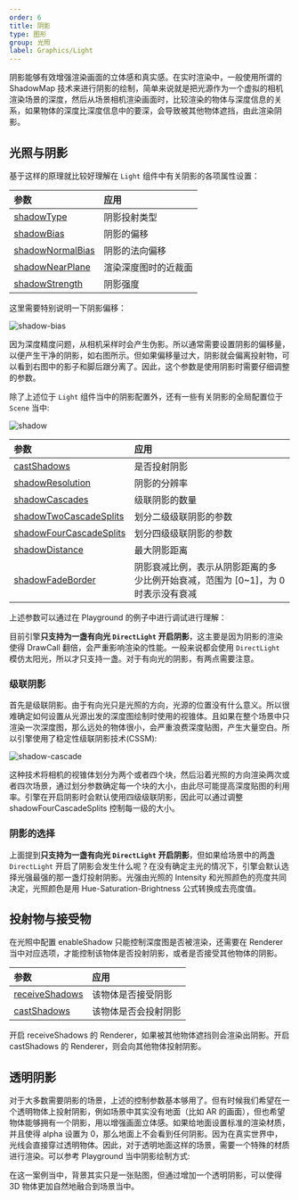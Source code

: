 ```yaml
---
order: 6
title: 阴影
type: 图形
group: 光照
label: Graphics/Light
---
```


阴影能够有效增强渲染画面的立体感和真实感。在实时渲染中，一般使用所谓的 ShadowMap 技术来进行阴影的绘制，简单来说就是把光源作为一个虚拟的相机渲染场景的深度，然后从场景相机渲染画面时，比较渲染的物体与深度信息的关系，如果物体的深度比深度信息中的要深，会导致被其他物体遮挡，由此渲染阴影。

## 光照与阴影

基于这样的原理就比较好理解在 `Light` 组件中有关阴影的各项属性设置：

| 参数                                                  | 应用                 |
| :---------------------------------------------------- | :------------------- |
| [shadowType](${api}core/Light#shadowType)             | 阴影投射类型         |
| [shadowBias](${api}core/Light#shadowBias)             | 阴影的偏移           |
| [shadowNormalBias](${api}core/Light#shadowNormalBias) | 阴影的法向偏移       |
| [shadowNearPlane](${api}core/Light#shadowNearPlane)   | 渲染深度图时的近裁面 |
| [shadowStrength](${api}core/Light#shadowStrength)     | 阴影强度             |

这里需要特别说明一下阴影偏移：

![shadow-bias](https://gw.alipayobjects.com/mdn/rms_7c464e/afts/img/A*8q5MTbrlC7QAAAAAAAAAAAAAARQnAQ)

因为深度精度问题，从相机采样时会产生伪影。所以通常需要设置阴影的偏移量，以便产生干净的阴影，如右图所示。但如果偏移量过大，阴影就会偏离投射物，可以看到右图中的影子和脚后跟分离了。因此，这个参数是使用阴影时需要仔细调整的参数。

除了上述位于 `Light` 组件当中的阴影配置外，还有一些有关阴影的全局配置位于 `Scene` 当中:

<img src="https://gw.alipayobjects.com/zos/OasisHub/0b8707a9-5084-4e87-b530-897bcd37c16b/shadow.gif" alt="shadow" style="zoom:100%;" />

| 参数 | 应用 |
| :-- | :-- |
| [castShadows](${api}core/Scene#castShadows) | 是否投射阴影 |
| [shadowResolution](${api}core/Scene#shadowResolution) | 阴影的分辨率 |
| [shadowCascades](${api}core/Scene#shadowCascades) | 级联阴影的数量 |
| [shadowTwoCascadeSplits](${api}core/Scene#shadowTwoCascadeSplits) | 划分二级级联阴影的参数 |
| [shadowFourCascadeSplits](${api}core/Scene#shadowFourCascadeSplits) | 划分四级级联阴影的参数 |
| [shadowDistance](${api}core/Scene#shadowDistance) | 最大阴影距离 |
| [shadowFadeBorder](${api}core/Scene#shadowFadeBorder) | 阴影衰减比例，表示从阴影距离的多少比例开始衰减，范围为 [0~1]，为 0 时表示没有衰减 |

上述参数可以通过在 Playground 的例子中进行调试进行理解：

<playground src="cascaded-shadow.ts"></playground>

目前引擎**只支持为一盏有向光 `DirectLight` 开启阴影**，这主要是因为阴影的渲染使得 DrawCall 翻倍，会严重影响渲染的性能。一般来说都会使用 `DirectLight` 模仿太阳光，所以才只支持一盏。对于有向光的阴影，有两点需要注意。

### 级联阴影

首先是级联阴影。由于有向光只是光照的方向，光源的位置没有什么意义。所以很难确定如何设置从光源出发的深度图绘制时使用的视锥体。且如果在整个场景中只渲染一次深度图，那么远处的物体很小，会严重浪费深度贴图，产生大量空白。所以引擎使用了稳定性级联阴影技术(CSSM):

![shadow-cascade](https://gw.alipayobjects.com/mdn/rms_7c464e/afts/img/A*R_ESQpQuP3wAAAAAAAAAAAAAARQnAQ)

这种技术将相机的视锥体划分为两个或者四个块，然后沿着光照的方向渲染两次或者四次场景，通过划分参数确定每一个块的大小，由此尽可能提高深度贴图的利用率。引擎在开启阴影时会默认使用四级级联阴影，因此可以通过调整 shadowFourCascadeSplits 控制每一级的大小。

### 阴影的选择

上面提到**只支持为一盏有向光 `DirectLight` 开启阴影**，但如果给场景中的两盏 `DirectLight` 开启了阴影会发生什么呢？在没有确定主光的情况下，引擎会默认选择光强最强的那一盏灯投射阴影。光强由光照的 Intensity 和光照颜色的亮度共同决定，光照颜色是用 Hue-Saturation-Brightness 公式转换成去亮度值。

## 投射物与接受物

在光照中配置 enableShadow 只能控制深度图是否被渲染，还需要在 Renderer 当中对应选项，才能控制该物体是否投射阴影，或者是否接受其他物体的阴影。

| 参数                                                 | 应用                 |
| :--------------------------------------------------- | :------------------- |
| [receiveShadows](${api}core/Renderer#receiveShadows) | 该物体是否接受阴影   |
| [castShadows](${api}core/Renderer#castShadows)       | 该物体是否会投射阴影 |

开启 receiveShadows 的 Renderer，如果被其他物体遮挡则会渲染出阴影。开启 castShadows 的 Renderer，则会向其他物体投射阴影。

## 透明阴影

对于大多数需要阴影的场景，上述的控制参数基本够用了。但有时候我们希望在一个透明物体上投射阴影，例如场景中其实没有地面（比如 AR 的画面），但也希望物体能够拥有一个阴影，用以增强画面立体感。如果给地面设置标准的渲染材质，并且使得 alpha 设置为 0，那么地面上不会看到任何阴影。因为在真实世界中，光线会直接穿过透明物体。因此，对于透明地面这样的场景，需要一个特殊的材质进行渲染。可以参考 Playground 当中阴影绘制方式:

<playground src="transparent-shadow.ts"></playground>

在这一案例当中，背景其实只是一张贴图，但通过增加一个透明阴影，可以使得 3D 物体更加自然地融合到场景当中。

